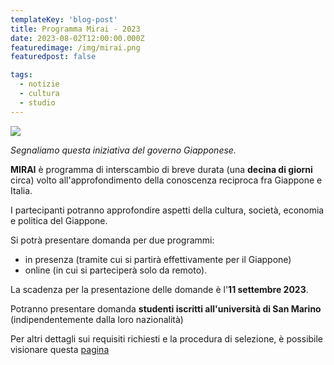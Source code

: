 ```yaml
---
templateKey: 'blog-post'
title: Programma Mirai - 2023
date: 2023-08-02T12:00:00.000Z
featuredimage: /img/mirai.png
featuredpost: false

tags:
  - notizie
  - cultura
  - studio
---
```


![](/img/mirai.png)

*Segnaliamo questa iniziativa del governo Giapponese.*

**MIRAI** è programma di interscambio di breve durata (una **decina di giorni** circa) volto all'approfondimento della conoscenza reciproca fra Giappone e Italia.

I partecipanti potranno approfondire aspetti della cultura, società, economia e politica del Giappone.

Si potrà presentare domanda per due programmi:

- in presenza (tramite cui si partirà effettivamente per il Giappone) 
- online (in cui si parteciperà solo da remoto). 

La scadenza per la presentazione delle domande è l'**11 settembre 2023**.


Potranno presentare domanda **studenti iscritti all'università di San Marino** (indipendentemente dalla loro nazionalità)

Per altri dettagli sui requisiti richiesti e la procedura di selezione, è possibile visionare questa [pagina](https://www.it.emb-japan.go.jp/jointad/sm/it/mirai_sanmarino.html)
 